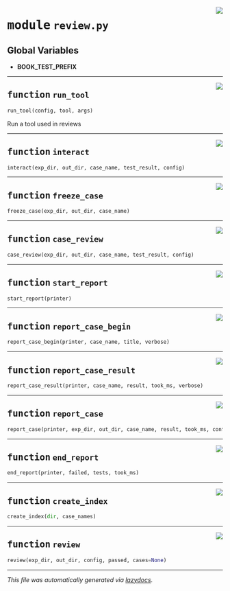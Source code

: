 <!-- markdownlint-disable -->

<a href="../booktest/review.py#L0"><img align="right" style="float:right;" src="https://img.shields.io/badge/-source-cccccc?style=flat-square"></a>

# <kbd>module</kbd> `review.py`




**Global Variables**
---------------
- **BOOK_TEST_PREFIX**

---

<a href="../booktest/review.py#L16"><img align="right" style="float:right;" src="https://img.shields.io/badge/-source-cccccc?style=flat-square"></a>

## <kbd>function</kbd> `run_tool`

```python
run_tool(config, tool, args)
```

Run a tool used in reviews  


---

<a href="../booktest/review.py#L28"><img align="right" style="float:right;" src="https://img.shields.io/badge/-source-cccccc?style=flat-square"></a>

## <kbd>function</kbd> `interact`

```python
interact(exp_dir, out_dir, case_name, test_result, config)
```






---

<a href="../booktest/review.py#L72"><img align="right" style="float:right;" src="https://img.shields.io/badge/-source-cccccc?style=flat-square"></a>

## <kbd>function</kbd> `freeze_case`

```python
freeze_case(exp_dir, out_dir, case_name)
```






---

<a href="../booktest/review.py#L88"><img align="right" style="float:right;" src="https://img.shields.io/badge/-source-cccccc?style=flat-square"></a>

## <kbd>function</kbd> `case_review`

```python
case_review(exp_dir, out_dir, case_name, test_result, config)
```






---

<a href="../booktest/review.py#L115"><img align="right" style="float:right;" src="https://img.shields.io/badge/-source-cccccc?style=flat-square"></a>

## <kbd>function</kbd> `start_report`

```python
start_report(printer)
```






---

<a href="../booktest/review.py#L121"><img align="right" style="float:right;" src="https://img.shields.io/badge/-source-cccccc?style=flat-square"></a>

## <kbd>function</kbd> `report_case_begin`

```python
report_case_begin(printer, case_name, title, verbose)
```






---

<a href="../booktest/review.py#L134"><img align="right" style="float:right;" src="https://img.shields.io/badge/-source-cccccc?style=flat-square"></a>

## <kbd>function</kbd> `report_case_result`

```python
report_case_result(printer, case_name, result, took_ms, verbose)
```






---

<a href="../booktest/review.py#L156"><img align="right" style="float:right;" src="https://img.shields.io/badge/-source-cccccc?style=flat-square"></a>

## <kbd>function</kbd> `report_case`

```python
report_case(printer, exp_dir, out_dir, case_name, result, took_ms, config)
```






---

<a href="../booktest/review.py#L191"><img align="right" style="float:right;" src="https://img.shields.io/badge/-source-cccccc?style=flat-square"></a>

## <kbd>function</kbd> `end_report`

```python
end_report(printer, failed, tests, took_ms)
```






---

<a href="../booktest/review.py#L205"><img align="right" style="float:right;" src="https://img.shields.io/badge/-source-cccccc?style=flat-square"></a>

## <kbd>function</kbd> `create_index`

```python
create_index(dir, case_names)
```






---

<a href="../booktest/review.py#L236"><img align="right" style="float:right;" src="https://img.shields.io/badge/-source-cccccc?style=flat-square"></a>

## <kbd>function</kbd> `review`

```python
review(exp_dir, out_dir, config, passed, cases=None)
```








---

_This file was automatically generated via [lazydocs](https://github.com/ml-tooling/lazydocs)._
